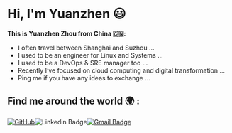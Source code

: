 # Hi, I'm Yuanzhen 😃

**This is Yuanzhen Zhou from China 🇨🇳:**

* I often travel between Shanghai and Suzhou ...
* I used to be an engineer for Linux and Systems ...
* I used to be a DevOps & SRE manager too ...
* Recently I‘ve focused on cloud computing and digital transformation ...
* Ping me if you have any ideas to exchange ...

<!--
**zhouyuanzhen/zhouyuanzhen** is a ✨ _special_ ✨ repository because its `README.md` (this file) appears on your GitHub profile.

Here are some ideas to get you started:

- 🔭 I’m currently working on ...
- 🌱 I’m currently learning ...
- 👯 I’m looking to collaborate on ...
- 🤔 I’m looking for help with ...
- 💬 Ask me about ...
- 📫 How to reach me: ...
- 😄 Pronouns: ...
- ⚡ Fun fact: ...
-->

## Find me around the world 🌍 :

[![GitHub](https://img.shields.io/badge/GitHub-zhouyuanzhen-4BC51D.svg?style=flat&logo=GitHub&link=https://github.com/zhouyuanzhen)](https://github.com/zhouyuanzhen)![Linkedin Badge](https://img.shields.io/badge/-YuanzhenZhou-blue?style=flat&logo=Linkedin&logoColor=white&link=https://www.linkedin.com/in/yuanzhenzhou)[![Gmail Badge](https://img.shields.io/badge/-szrednick@gmail.com-c14438?style=flat&logo=Gmail&logoColor=white&link=mailto:szrednick@gmail.com)](mailto:szrednick@gmail.com)
